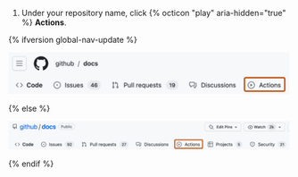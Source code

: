 1. Under your repository name, click {% octicon "play" aria-hidden="true" %} **Actions**.

{% ifversion global-nav-update %}

   ![Screenshot of the tabs for the "github/docs" repository. The "Actions" tab is highlighted with an orange outline.](/assets/images/help/repository/actions-tab-global-nav-update.png)

{% else %}

   ![Screenshot of the tabs for the "github/docs" repository. The "Actions" tab is highlighted with an orange outline.](/assets/images/help/repository/actions-tab.png)

{% endif %}
